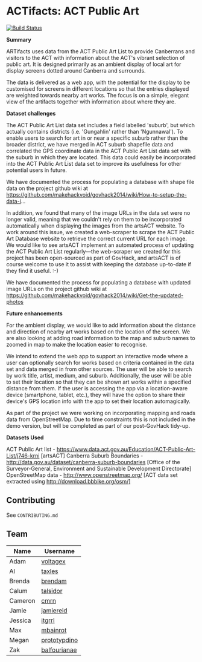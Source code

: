 ACTifacts: ACT Public Art
===========
[![Build Status](https://travis-ci.org/makehackvoid/govhack2014.svg?branch=master)](https://travis-ci.org/makehackvoid/govhack2014)

**Summary**

ARTifacts uses data from the ACT Public Art List to provide Canberrans and visitors to the ACT with information about the ACT's vibrant selection of public art. It is designed primarily as an ambient display of local art for display screens dotted around Canberra and surrounds.

The data is delivered as a web app, with the potential for the display to be customised for screens in different locations so that the entries displayed are weighted towards nearby art works. The focus is on a simple, elegant view of the artifacts together with information about where they are.

**Dataset challenges**

The ACT Public Art List data set includes a field labelled 'suburb', but which actually contains districts (i.e. 'Gungahlin' rather than 'Ngunnawal'). To enable users to search for art in or near a specific suburb rather than the broader district, we have merged in ACT suburb shapefile data and correlated the GPS coordinate data in the ACT Public Art List data set with the suburb in which they are located. This data could easily be incorporated into the ACT Public Art List data set to improve its usefulness for other potential users in future.

We have documented the process for populating a database with shape file data on the project github wiki at https://github.com/makehackvoid/govhack2014/wiki/How-to-setup-the-data-i...

In addition, we found that many of the image URLs in the data set were no longer valid, meaning that we couldn't rely on them to be incorporated automatically when displaying the images from the artsACT website. To work around this issue, we created a web-scraper to scrape the ACT Public Art Database website to retrieve the correct current URL for each image. We would like to see artsACT implement an automated process of updating the ACT Public Art List regularly—the web-scraper we created for this project has been open-sourced as part of GovHack, and artsACT is of course welcome to use it to assist with keeping the database up-to-date if they find it useful. :-)

We have documented the process for populating a database with updated image URLs on the project github wiki at https://github.com/makehackvoid/govhack2014/wiki/Get-the-updated-photos

**Future enhancements**

For the ambient display, we would like to add information about the distance and direction of nearby art works based on the location of the screen. We are also looking at adding road information to the map and suburb names to zoomed in map to make the location easier to recognise.

We intend to extend the web app to support an interactive mode where a user can optionally search for works based on criteria contained in the data set and data merged in from other sources. The user will be able to search by work title, artist, medium, and suburb. Additionally, the user will be able to set their location so that they can be shown art works within a specified distance from them. If the user is accessing the app via a location-aware device (smartphone, tablet, etc.), they will have the option to share their device's GPS location info with the app to set their location automagically.

As part of the project we were working on incorporating mapping and roads data from OpenStreetMap. Due to time constraints this is not included in the demo version, but will be completed as part of our post-GovHack tidy-up.

**Datasets Used**

ACT Public Art list - https://www.data.act.gov.au/Education/ACT-Public-Art-List/j746-krni [artsACT] Canberra Suburb Boundaries - http://data.gov.au/dataset/canberra-suburb-boundaries [Office of the Surveyor-General, Environment and Sustainable Development Directorate] OpenStreetMap data - http://www.openstreetmap.org/ [ACT data set extracted using http://download.bbbike.org/osm/]

Contributing
------------
See `CONTRIBUTING.md`

Team
----
Name    | Username
------- | ------------------------------------------
Adam    | [voltagex](//github.com/voltagex)
Al      | [taxles](//github.com/taxles)
Brenda  | [brendam](//github.com/brendam)
Calum   | [talsidor](//github.com/talsidor)
Cameron | [cmrn](//github.com/cmrn)
Jamie   | [jamiereid](//github.com/jamiereid)
Jessica | [itgrrl](//github.com/itgrrl)
Max     | [mbainrot](//github.com/mbainrot)
Megan   | [prototypdino](//github.com/prototypedino)
Zak     | [balfourianae](//github.com/balfourianae)
